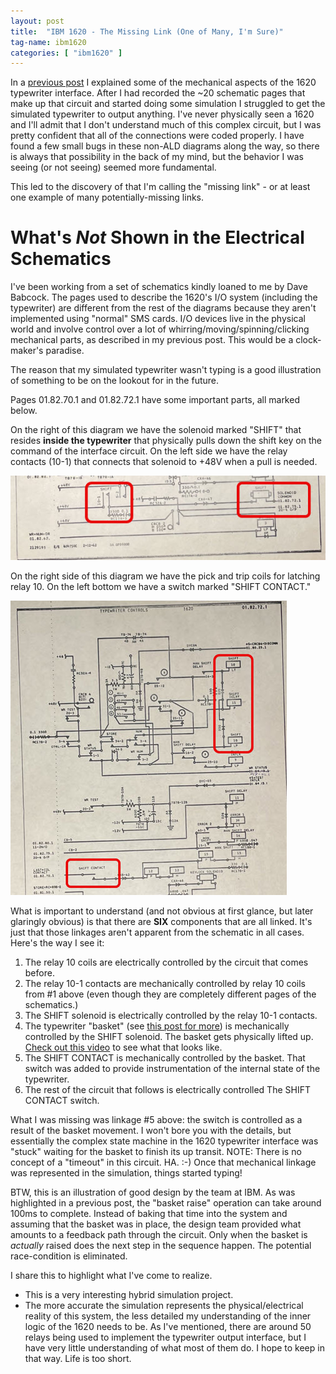 ```yaml
---
layout: post
title:  "IBM 1620 - The Missing Link (One of Many, I'm Sure)"
tag-name: ibm1620
categories: [ "ibm1620" ]
---
```


In a [previous post](/ibm1620/2024/07/03/input-output-mechanics.html) I explained some of
the mechanical aspects of the 1620 typewriter interface. After I had recorded the ~20
schematic pages that make up that circuit and started doing some simulation I struggled
to get the simulated typewriter to output anything. I've never physically seen a 1620 and I'll admit that I don't understand
much of this complex circuit, but I was pretty confident that all of the 
connections were coded properly. I have found a few small bugs in these non-ALD diagrams along 
the way, so there is always that possibility in the back of my mind, but the behavior
I was seeing (or not seeing) seemed more fundamental.

This led to the discovery of that I'm calling the "missing link" - or at least one example
of many potentially-missing links.

# What's *Not* Shown in the Electrical Schematics

I've been working from a set of schematics kindly loaned to me by Dave Babcock. The pages
used to describe the 1620's I/O system (including the typewriter) are different from 
the rest of the diagrams because they aren't implemented using "normal" SMS cards. I/O 
devices live in the physical world and involve control over a lot of whirring/moving/spinning/clicking 
mechanical parts, as described in my previous post. This would be a clock-maker's paradise.

The reason that my simulated typewriter wasn't typing is a good illustration of something to 
be on the lookout for in the future.

Pages 01.82.70.1 and 01.82.72.1 have some important parts, all marked below.

On the right of this diagram we have the solenoid marked "SHIFT" that resides **inside the 
typewriter** that physically pulls down the shift key on the command of the interface circuit. On the left side
we have the relay contacts (10-1) that connects that 
solenoid to +48V when a pull is needed.

![Link 1](/assets/images/link-2.jpg)

On the right side of this diagram we have the pick and 
trip coils for latching relay 10.  On the left bottom
we have a switch marked "SHIFT CONTACT."

![Relay 2](/assets/images/link-1.jpg)

What is important to understand (and not obvious at first glance, but later glaringly obvious) is that
there are **SIX** components that are all linked. It's just that those linkages aren't 
apparent from the schematic in all cases. Here's the way I see it:

1. The relay 10 coils are electrically controlled by the circuit that comes before.
2. The relay 10-1 contacts are mechanically controlled by relay 10 coils from #1 above (even though
they are completely different pages of the schematics.)
3. The SHIFT solenoid is electrically controlled by the relay 10-1 contacts.
4. The typewriter "basket" (see [this post for more](/ibm1620/2024/06/27/input-output-writer-1.html)) is 
mechanically controlled by the SHIFT solenoid. The basket gets physically lifted up. [Check out this video](https://www.youtube.com/watch?v=6p7aa56KwZg) to see what that looks like.
5. The SHIFT CONTACT is mechanically controlled by the basket. That switch was added to provide instrumentation
of the internal state of the typewriter. 
6. The rest of the circuit that follows is electrically controlled The SHIFT CONTACT switch.

What I was missing was linkage #5 above: the switch is controlled as a result of the basket movement. I won't 
bore you with the details, but essentially the complex state machine in the 1620 typewriter interface
was "stuck" waiting for the basket to finish its up transit.  NOTE: There is no concept of a "timeout" in this
circuit. HA. :-) Once that mechanical linkage was represented in the simulation, things started typing!

BTW, this is an illustration of good design by the team at IBM. As was highlighted in a previous post,
the "basket raise" operation can take around 100ms to complete. Instead of baking that time into the system
and assuming that the basket was in place, the design 
team provided what amounts to a feedback path through
the circuit.  Only when the basket is _actually_ raised
does the next step in the sequence happen. The potential race-condition
is eliminated.

I share this to highlight what I've come to realize. 
* This is a very interesting hybrid simulation project.
* The more accurate the simulation represents the physical/electrical reality of this system, the
less detailed my understanding of the inner logic of the 1620 needs to be.  As I've mentioned,
there are around 50 relays being used to implement the typewriter output interface, but I have 
very little understanding of what most of them do.  I hope to keep in that way. Life is too short.






